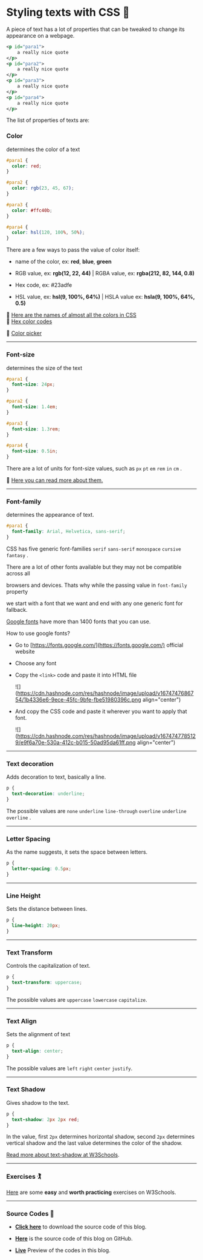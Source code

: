 # Styling texts with CSS 👕

A piece of text has a lot of properties that can be tweaked to change its appearance on a webpage.

```xml
<p id="para1">
    a really nice quote
</p>
<p id="para2">
    a really nice quote
</p>
<p id="para3">
    a really nice quote
</p>
<p id="para4">
    a really nice quote
</p>
```

The list of properties of texts are:

### Color

determines the color of a text

```css
#para1 {
  color: red;
}

#para2 {
  color: rgb(23, 45, 67);
}

#para3 {
  color: #ffc40b;
}

#para4 {
  color: hsl(120, 100%, 50%);
}
```

There are a few ways to pass the value of color itself:

* name of the color, ex: **red**, **blue**, **green**
    
* RGB value, ex: **rgb(12, 22, 44)** | RGBA value, ex: **rgba(212, 82, 144, 0.8)**
    
* Hex code, ex: #23adfe
    
* HSL value, ex: **hsl(9, 100%, 64%)** | HSLA value ex: **hsla(9, 100%, 64%, 0.5)**
    

🔗 [Here are the names of almost all the colors in CSS](https://www.w3.org/wiki/CSS/Properties/color/keywords)  
🔗 [Hex color codes](https://htmlcolorcodes.com/)

🔗 [Color picker](https://fffuel.co/cccolor/)

---

### Font-size

determines the size of the text

```css
#para1 {
  font-size: 24px;
}

#para2 {
  font-size: 1.4em;
}

#para3 {
  font-size: 1.3rem;
}

#para4 {
  font-size: 0.5in;
}
```

There are a lot of units for font-size values, such as `px` `pt` `em` `rem` `in` `cm` .

🔗 [Here you can read more about them.](https://www.w3.org/Style/Examples/007/units.en.html)

---

### Font-family

determines the appearance of text.

```css
#para1 {
  font-family: Arial, Helvetica, sans-serif;
}
```

CSS has five generic font-families `serif` `sans-serif` `monospace` `cursive` `fantasy` .

There are a lot of other fonts available but they may not be compatible across all

browsers and devices. Thats why while the passing value in `font-family` property

we start with a font that we want and end with any one generic font for fallback.

[Google fonts](https://fonts.google.com/) have more than 1400 fonts that you can use.

How to use google fonts?

* Go to [https://fonts.google.com/](https://fonts.google.com/) official website
    
* Choose any font
    
* Copy the `<link>` code and paste it into HTML file
    
    ![](https://cdn.hashnode.com/res/hashnode/image/upload/v1674747686754/1b4336e6-9ece-45fc-9bfe-fbe51980396c.png align="center")
    
* And copy the CSS code and paste it wherever you want to apply that font.
    
    ![](https://cdn.hashnode.com/res/hashnode/image/upload/v1674747785129/e9f6a70e-530a-412c-b015-50ad95da61ff.png align="center")
    

---

### Text decoration

Adds decoration to text, basically a line.

```css
p {
  text-decoration: underline;
}
```

The possible values are `none` `underline` `line-through` `overline` `underline overline` .

---

### Letter Spacing

As the name suggests, it sets the space between letters.

```css
p {
  letter-spacing: 0.5px;
}
```

---

### Line Height

Sets the distance between lines.

```css
p {
  line-height: 20px;
}
```

---

### Text Transform

Controls the capitalization of text.

```css
p {
  text-transform: uppercase;
}
```

The possible values are `uppercase` `lowercase` `capitalize`.

---

### Text Align

Sets the alignment of text

```css
p {
  text-align: center;
}
```

The possible values are `left` `right` `center` `justify`.

---

### Text Shadow

Gives shadow to the text.

```css
p {
  text-shadow: 2px 2px red;
}
```

In the value, first `2px` determines horizontal shadow, second `2px` determines vertical shadow and the last value determines the color of the shadow.

[Read more about text-shadow at W3Schools](https://www.w3schools.com/css/css_text_shadow.asp).

---

### Exercises 🏌️

[Here](https://www.w3schools.com/css/exercise.asp?filename=exercise_text1) are some **easy** and **worth practicing** exercises on W3Schools.

---

### Source Codes 💠

* [**Click here**](https://github.com/WebD-Essentials/CSS3/archive/refs/heads/styling-texts-with-css.zip) to download the source code of this blog.
    
* [**Here**](https://github.com/WebD-Essentials/CSS3/tree/styling-texts-with-css) is the source code of this blog on GitHub.
    
* [**Live**](https://webd-essentials.github.io/CSS3/styling-texts-with-css/) Preview of the codes in this blog.